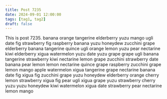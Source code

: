 ```yaml
---
title: Post 7235
date: 2024-09-01 12:00:00
tags: [tag1, tag2]
draft: false
---
```

This is post 7235.
banana
orange
tangerine
elderberry
yuzu
mango
ugli
date
fig
strawberry
fig
raspberry
banana
yuzu
honeydew
zucchini
grape
elderberry
banana
tangerine
quince
ugli
orange
lemon
yuzu
pear
nectarine
kiwi
elderberry
xigua
watermelon
yuzu
date
yuzu
grape
grape
ugli
banana
tangerine
strawberry
kiwi
nectarine
lemon
grape
zucchini
strawberry
date
banana
pear
lemon
lemon
nectarine
quince
grape
raspberry
zucchini
grape
lemon
mango
apple
watermelon
xigua
tangerine
grape
nectarine
banana
date
fig
xigua
fig
zucchini
grape
yuzu
honeydew
elderberry
orange
cherry
lemon
strawberry
xigua
fig
pear
ugli
xigua
grape
yuzu
strawberry
cherry
yuzu
yuzu
honeydew
kiwi
watermelon
xigua
date
strawberry
pear
nectarine
lemon
mango
